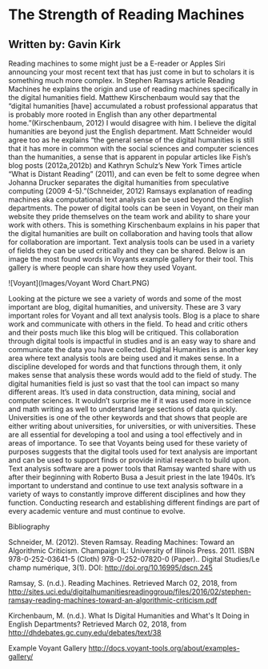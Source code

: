 # The Strength of Reading Machines

## Written by: Gavin Kirk
Reading machines to some might just be a E-reader or Apples Siri announcing your most recent text that has just come in but to scholars it is something much more complex. In Stephen Ramsays article Reading Machines he explains the origin and use of reading machines specifically in the digital humanities field. Matthew Kirschenbaum would say that the “digital humanities [have] accumulated a robust professional apparatus that is probably more rooted in English than any other departmental home.”(Kirschenbaum, 2012) I would disagree with him. I believe the digital humanities are beyond just the English department. Matt Schneider would agree too as he explains “the general sense of the digital humanities is still that it has more in common with the social sciences and computer sciences than the humanities, a sense that is apparent in popular articles like Fish’s blog posts (2012a,2012b) and Kathryn Schulz’s New York Times article “What is Distant Reading” (2011), and can even be felt to some degree when Johanna Drucker separates the digital humanities from speculative computing (2009 4-5).”(Schneider, 2012) Ramsays explanation of reading machines aka computational text analysis can be used beyond the English departments. The power of digital tools can be seen in Voyant, on their man website they pride themselves on the team work and ability to share your work with others. This is something Kirschenbaum explains in his paper that the digital humanities are built on collaboration and having tools that allow for collaboration are important. Text analysis tools can be used in a variety of fields they can be used critically and they can be shared. Below is an image the most found words in Voyants example gallery for their tool. This gallery is where people can share how they used Voyant.
	
	
![Voyant](Images/Voyant Word Chart.PNG)

Looking at the picture we see a variety of words and some of the most important are blog, digital humanities, and university. These are 3 vary important roles for Voyant and all text analysis tools.
Blog is a place to share work and communicate with others in the field. To head and critic others and their posts much like this blog will be critiqued. This collaboration through digital tools is impactful in studies and is an easy way to share and communicate the data you have collected. 
Digital Humanities is another key area where text analysis tools are being used and it makes sense. In a discipline developed for words and that functions through them, it only makes sense that analysis these words would add to the field of study. The digital humanities field is just so vast that the tool can impact so many different areas. It’s used in data construction, data mining, social and computer sciences. It wouldn’t surprise me if it was used more in science and math writing as well to understand large sections of data quickly. 
Universities is one of the other keywords and that shows that people are either writing about universities, for universities, or with universities. These are all essential for developing a tool and using a tool effectively and in areas of importance. To see that Voyants being used for these variety of purposes suggests that the digital tools used for text analysis are important and can be used to support finds or provide initial research to build upon. 
Text analysis software are a power tools that Ramsay wanted share with us after their beginning with Roberto Busa a Jesuit priest in the late 1940s. It’s important to understand and continue to use text analysis software in a variety of ways to constantly improve different disciplines and how they function. Conducting research and establishing different findings are part of every academic venture and must continue to evolve.

Bibliography

Schneider, M. (2012). Steven Ramsay. Reading Machines: Toward an Algorithmic Criticism. Champaign IL: University of Illinois Press. 2011. ISBN 978-0-252-03641-5 (Cloth) 978-0-252-07820-0 (Paper).. Digital Studies/Le champ numérique, 3(1). DOI: http://doi.org/10.16995/dscn.245

Ramsay, S. (n.d.). Reading Machines. Retrieved March 02, 2018, from http://sites.uci.edu/digitalhumanitiesreadinggroup/files/2016/02/stephen-ramsay-reading-machines-toward-an-algorithmic-criticism.pdf

Kirchenbaum, M. (n.d.). What Is Digital Humanities and What's It Doing in English Departments? Retrieved March 02, 2018, from http://dhdebates.gc.cuny.edu/debates/text/38

Example Voyant Gallery
http://docs.voyant-tools.org/about/examples-gallery/ 

